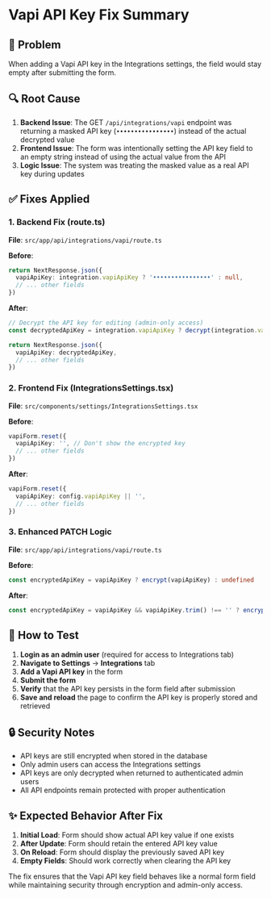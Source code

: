 # Vapi API Key Fix Summary

## 🐛 Problem
When adding a Vapi API key in the Integrations settings, the field would stay empty after submitting the form.

## 🔍 Root Cause
1. **Backend Issue**: The GET `/api/integrations/vapi` endpoint was returning a masked API key (`••••••••••••••••`) instead of the actual decrypted value
2. **Frontend Issue**: The form was intentionally setting the API key field to an empty string instead of using the actual value from the API
3. **Logic Issue**: The system was treating the masked value as a real API key during updates

## ✅ Fixes Applied

### 1. Backend Fix (route.ts)
**File**: `src/app/api/integrations/vapi/route.ts`

**Before**:
```typescript
return NextResponse.json({
  vapiApiKey: integration.vapiApiKey ? '••••••••••••••••' : null,
  // ... other fields
})
```

**After**:
```typescript
// Decrypt the API key for editing (admin-only access)
const decryptedApiKey = integration.vapiApiKey ? decrypt(integration.vapiApiKey) : null

return NextResponse.json({
  vapiApiKey: decryptedApiKey,
  // ... other fields
})
```

### 2. Frontend Fix (IntegrationsSettings.tsx)
**File**: `src/components/settings/IntegrationsSettings.tsx`

**Before**:
```typescript
vapiForm.reset({
  vapiApiKey: '', // Don't show the encrypted key
  // ... other fields
})
```

**After**:
```typescript
vapiForm.reset({
  vapiApiKey: config.vapiApiKey || '',
  // ... other fields
})
```

### 3. Enhanced PATCH Logic
**File**: `src/app/api/integrations/vapi/route.ts`

**Before**:
```typescript
const encryptedApiKey = vapiApiKey ? encrypt(vapiApiKey) : undefined
```

**After**:
```typescript
const encryptedApiKey = vapiApiKey && vapiApiKey.trim() !== '' ? encrypt(vapiApiKey) : undefined
```

## 🧪 How to Test

1. **Login as an admin user** (required for access to Integrations tab)
2. **Navigate to Settings** → **Integrations** tab
3. **Add a Vapi API key** in the form
4. **Submit the form**
5. **Verify** that the API key persists in the form field after submission
6. **Save and reload** the page to confirm the API key is properly stored and retrieved

## 🔒 Security Notes

- API keys are still encrypted when stored in the database
- Only admin users can access the Integrations settings
- API keys are only decrypted when returned to authenticated admin users
- All API endpoints remain protected with proper authentication

## ✨ Expected Behavior After Fix

1. **Initial Load**: Form should show actual API key value if one exists
2. **After Update**: Form should retain the entered API key value
3. **On Reload**: Form should display the previously saved API key
4. **Empty Fields**: Should work correctly when clearing the API key

The fix ensures that the Vapi API key field behaves like a normal form field while maintaining security through encryption and admin-only access.
